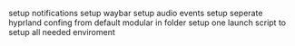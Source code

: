 setup notifications
setup waybar
setup audio events
setup seperate hyprland confing from default modular in folder 
setup one launch script to setup all needed enviroment
